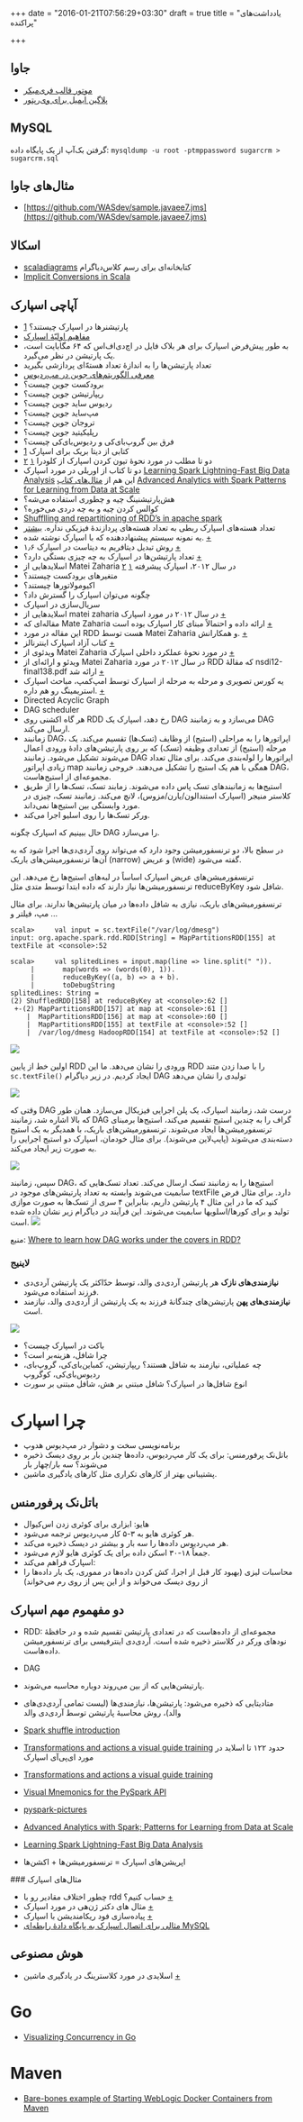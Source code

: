 +++
date = "2016-01-21T07:56:29+03:30"
draft = true
title = "یادداشت‌های پراکنده"

+++


## جاوا
* [موتور قالب فری‌میکر](http://freemarker.incubator.apache.org/)
* [پلاگین ایمیل برای وی‌رپتور](https://github.com/caelum/vraptor-simplemail)

## MySQL
گرفتن بک‌آپ از یک پایگاه داده: `mysqldump -u root -ptmppassword sugarcrm > sugarcrm.sql`

## مثال‌های جاوا
* [https://github.com/WASdev/sample.javaee7.jms](https://github.com/WASdev/sample.javaee7.jms)

## اسکالا
* [scaladiagrams](https://github.com/mikeyhu/scaladiagrams) کتابخانه‌ای برای رسم کلاس‌دیاگرام 
* [Implicit Conversions in Scala](http://tomjefferys.blogspot.de/2011/11/implicit-conversions-in-scala.html)

## آپاچی اسپارک
* پارتیشنرها در اسپارک چیستند؟ [1](http://stackoverflow.com/questions/17621596/spark-whats-the-best-strategy-for-joining-a-2-tuple-key-rdd-with-single-key-rd)
* [مفاهیم اولیّهٔ اسپارک](http://horicky.blogspot.de/2015/02/big-data-processing-in-spark.html)
* به طور پیش‌فرض اسپارک برای هر بلاک فایل در اچ‌دی‌اف‌اس که ۶۴ مگابایت است، یک پارتیشن در نظر می‌گیرد.
* تعداد پارتیشن‌ها را به اندازهٔ تعداد هسته‌ّای پردازشی بگیرید
* [معرفی الگوریتم‌های جوین در مپ‌ردیوس](http://www.slideshare.net/shrihari2806/join-algorithms-in-mapreduce)
* برودکست جوین چیست؟
* ریپارتیشن جوین چیست؟
* ردیوس ساید جوین چیست؟
* مپ‌ساید جوین چیست؟
* تروجان جوین چیست؟
* رپلیکیتید جوین چیست؟
* فرق بین گروپ‌بای‌کی و ردیوس‌بای‌کی چیست؟
* کتابی از دیتا بریک برای اسپارک [1](https://www.gitbook.com/book/databricks/databricks-spark-knowledge-base/reviews)
* دو تا مطلب در مورد نحوهٔ تیون کردن اسپارک از کلودرا [۱](http://blog.cloudera.com/blog/2015/03/how-to-tune-your-apache-spark-jobs-part-1/) [۲](http://blog.cloudera.com/blog/2015/03/how-to-tune-your-apache-spark-jobs-part-2/)
* دو تا کتاب از اوریلی در مورد اسپارک
[Learning Spark Lightning-Fast Big Data Analysis](http://shop.oreilly.com/product/0636920028512.do) این هم از [مثال‌های کتاب](https://github.com/databricks/learning-spark) 
[Advanced Analytics with Spark Patterns for Learning from Data at Scale](http://shop.oreilly.com/product/0636920035091.do)
* هش‌پارتیشنینگ چیه و چطوری استفاده می‌شه؟
* کوالس کردن چیه و به چه دردی می‌خوره؟
* [Shufflling and repartitioning of RDD’s in apache spark](http://blog.knoldus.com/2015/06/19/shufflling-and-repartitioning-of-rdds-in-apache-spark/)
* تعداد هسته‌های اسپارک ربطی به تعداد هسته‌های پردازندهٔ فیزیکی نداره. [بیشتر](http://stackoverflow.com/questions/34912457/spark-what-happens-if-i-try-to-use-more-cores-than-i-have)
* یه نمونه سیستم پیشنهاددهنده که با اسپارک نوشته شده. [+](http://madawas.tumblr.com/post/121661638179/movie-recommendation-with-apache-spark-and-java)
* روش تبدیل دیتافریم به دیتاست در اسپارک ۱٫۶ [+](http://stackoverflow.com/questions/34654145/how-to-convert-dataframe-to-dataset-in-apache-spark-in-java)
* تعداد پارتیشن‌ها در اسپارک به چه چیزی بستگی دارد؟ [+](http://stackoverflow.com/questions/26368362/how-does-partitioning-work-in-spark)
* اسلایدهایی از Matei Zaharia در سال ۲۰۱۲، اسپارک پیشرفته [۱](http://ampcamp.berkeley.edu/wp-content/uploads/2012/06/matei-zaharia-amp-camp-2012-advanced-spark.pdf) [۲](http://ampcamp.berkeley.edu/wp-content/uploads/2012/06/matei-zaharia-part-2-amp-camp-2012-standalone-programs.pdf)
* متغیرهای برودکست چیستند؟
* اکیومولاتورها چیستند؟
* چگونه می‌توان اسپارک را گسترش داد؟
* سریال‌سازی در اسپارک
* اسلایدهایی از matei zaharia در سال ۲۰۱۲ در مورد اسپارک [+](http://ampcamp.berkeley.edu/wp-content/uploads/2012/06/matei-zaharia-part-1-amp-camp-2012-spark-intro.pdf)
* مقاله‌ای که Mate Zaharia ارائه داده و احتمالاً مبنای کار اسپارک بوده است [+](http://www.cs.berkeley.edu/~matei/papers/2010/hotcloud_spark.pdf)
* این مقاله در مورد RDD هست توسط Matei Zaharia و همکارانش. [+](https://www.usenix.org/system/files/conference/nsdi12/nsdi12-final138.pdf)
* کتاب آزاد اسپارک اینترنالز [+](https://github.com/JerryLead/SparkInternals/tree/master/EnglishVersion) 
* ویدئوی از Matei Zaharia در مورد نحوهٔ‌ عملکرد داخلی اسپارک [+](https://youtu.be/49Hr5xZyTEA)
* ویدئو و ارائه‌ای از Matei Zaharia در سال ۲۰۱۲ در مورد RDD که مقالهٔ nsdi12-final138.pdf ارائه شد [+](https://www.usenix.org/conference/nsdi12/technical-sessions/presentation/zaharia)
* یه کورس تصویری و مرحله به مرحله از اسپارک توسط امپ‌کمپ، مباحث اسپارک استریمینگ رو هم داره. [+](http://ampcamp.berkeley.edu/big-data-mini-course/)
* Directed Acyclic Graph
* DAG scheduler
* هر گاه اکشنی روی RDD‌ رخ دهد، اسپارک یک DAG می‌سازد و به زمانبند DAG ارسال می‌کند.
* زمانبند DAG، اپراتورها را به مراحلی (استیج) از وظایف (تسک‌ها) تقسیم می‌کند. یک مرحله (استیج) از تعدادی وظیفه (تسک) که بر روی پارتیشن‌های دادهٔ ورودی اعمال می‌شوند تشکیل می‌شود. زمانبند DAG اپراتورها را لوله‌بندی می‌کند. برای مثال تعداد زیادی اپراتور map همگی با هم یک استیج را تشکیل می‌دهند. خروجی زمانبند DAG، مجموعه‌ای از استیج‌هاست.
* استیج‌ها به زمانبندهای تسک پاس داده می‌شوند. زمابند تسک، تسک‌ها را از طریق کلاستر منیجر (اسپارک استندالون/یارن/مزوس)، لانچ می‌کند. زمانبند تسک، چیزی در مورد وابستگی بین استیج‌ها نمی‌داند.
* ورکر تسک‌ها را روی اسلیو اجرا می‌کند.

حال ببینیم که اسپارک چگونه DAG را می‌سازد.

در سطح بالا، دو ترنسفورمیشن وجود دارد که می‌تواند روی آردی‌دی‌ها اجرا شود که به آن‌ها ترنسفورمیشن‌های باریک (narrow) و عریض (wide) گفته می‌شود. 

ترنسفورمیشن‌های عریض اسپارک اساساً در لبه‌های استیج‌ها رخ می‌دهد. این ترنسفورمیشن‌ها نیاز دارند که داده ابتدا توسط متدی مثل reduceByKey شافل شود.

ترنسفورمیشن‌های باریک، نیازی به شافل داده‌ها در میان پارتیشن‌ها ندارند. برای مثال مپ، فیلتر و ...

```
scala>     val input = sc.textFile("/var/log/dmesg")
input: org.apache.spark.rdd.RDD[String] = MapPartitionsRDD[155] at textFile at <console>:52

scala>     val splitedLines = input.map(line => line.split(" ")).
     |       map(words => (words(0), 1)).
     |       reduceByKey((a, b) => a + b).
     |       toDebugString
splitedLines: String = 
(2) ShuffledRDD[158] at reduceByKey at <console>:62 []
 +-(2) MapPartitionsRDD[157] at map at <console>:61 []
    |  MapPartitionsRDD[156] at map at <console>:60 []
    |  MapPartitionsRDD[155] at textFile at <console>:52 []
    |  /var/log/dmesg HadoopRDD[154] at textFile at <console>:52 []

```

![](img/spark-debug-string.png)

اولین خط از پایین RDD ورودی را نشان می‌دهد. ما این RDD را با صدا زدن متند `sc.textFile()` ایجاد کردیم. در زیر دیاگرام DAG تولیدی را نشان می‌دهد

![](img/spark-debug-dag.png)

وقتی که DAG درست شد، زمانبند اسپارک، یک پلن اجرایی فیزیکال می‌سازد. همان طور که بالا اشاره شد، زمانبند DAG گراف را به چندین استیج تقسیم می‌کند، استیج‌ها برمبنای ترنسفورمیشن‌ها ایجاد می‌شوند. ترنسفورمیشن‌های باریک، با همدیگر به یک استیج دسته‌بندی می‌شوند (پایپ‌لاین می‌شوند). برای مثال خودمان، اسپارک دو استیج اجرایی را به صورت زیر ایجاد می‌کند.

![](img/spark-debug-stage.png)

سپس، زمانبند DAG، استیج‌ها را به زمانبند تسک ارسال می‌کند. تعداد تسک‌هایی که سابمیت می‌شوند وابسته به تعداد پارتیشن‌های موجود در textFile دارد. برای مثال فرض کنید که ما در این مثال ۴ پارتیشن داریم، بنابراین ۴ سری از تسک‌ها به صورت موازی تولید و برای کورها/اسلویها سابمیت می‌شوند. این فرآیند در دیاگرام زیر نشان داده شده است.
![](img/spark-debug-partitions.png)


منبع: [Where to learn how DAG works under the covers in RDD?](http://stackoverflow.com/questions/25836316/where-to-learn-how-dag-works-under-the-covers-in-rdd)

### لاینیج
* **نیازمندی‌های نازک** هر پارتیشن آردی‌دی والد، توسط حدّاکثر یک پارتیشن آردی‌دی فرزند استفاده می‌شود.
* **نیازمندی‌های پهن** پارتیشن‌های چندگانهٔ فرزند به یک پارتیشن از آردی‌دی والد، نیازمند است.

![](img/narrow-wide-dependencies.png)




* باکت در اسپارک چیست؟
* چرا شافل، هزینه‌بر است؟
* چه عملیاتی، نیازمند به شافل هستند؟ ریپارتیشن، کمباین‌بای‌کی، گروپ‌بای، ردیوس‌بای‌کی، کوگروپ
* انوع شافل‌ها در اسپارک؟ شافل مبتنی بر هش، شافل مبتنی بر سورت


# چرا اسپارک
* برنامه‌نویسی سخت و دشوار در مپ‌دیوس هدوپ
* باتل‌نک پرفورمنس: برای یک کار مپ‌ردیوس، داده‌ها چندین بار بر روی دیسک ذخیره می‌شوند؟ سه بار/چهار بار
* پشتیبانی بهتر از کارهای تکراری مثل کارهای یادگیری ماشین.

## باتل‌نک پرفورمنس
* هایو: ابزاری برای کوئری زدن اس‌کیوال
* هر کوئری هایو به ۳-۵ کار مپ‌ردیوس ترجمه می‌شود.
* هر مپ‌ردیوس داده‌ها را سه بار و بیشتر در دیسک ذخیره می‌کند.
* جمعاً ۱۸-۳۰ اسکن داده برای یک کوئری هایو لازم می‌شود.
* اسپارک فراهم می‌کند:
* محاسبات لیزی (بهبود کار قبل از اجرا، کش کردن داده‌ها در مموری، یک بار داده‌ها را از روی دیسک می‌خواند و از این پس از روی رم می‌خواند)

## دو مفهموم مهم اسپارک
* RDD: مجموعه‌ای از داده‌هاست که در تعدادی پارتیشن تقسیم شده و در حافظهٔ نودهای ورکر در کلاستر ذخیره شده است. آردی‌دی اینترفیسی برای ترنسفورمیشن داده‌هاست.
* DAG


* پارتیشن‌هایی که از بین می‌روند دوباره محاسبه می‌شوند.
* متادیتایی که ذخیره می‌شود: پارتیشن‌ها، نیازمندی‌ها (لیست تمامی آر‌دی‌دی‌های والد)، روش محاسبهٔ پارتیشن توسط آر‌دی‌دی والد




* [Spark shuffle introduction](http://www.slideshare.net/colorant/spark-shuffle-introduction)
* [Transformations and actions a visual guide training](http://www.slideshare.net/SparkSummit/transformations-and-actions-a-visual-guide-training) حدود ۱۲۲ تا اسلاید در مورد ای‌پی‌آی اسپارک
* [Transformations and actions a visual guide training](http://training.databricks.com/visualapi.pdf)
* [Visual Mnemonics for the PySpark API](http://data-frack.blogspot.de/2015/01/visual-mnemonics-for-pyspark-api.html)
* [pyspark-pictures](http://nbviewer.jupyter.org/github/jkthompson/pyspark-pictures/blob/master/pyspark-pictures.ipynb)


* [Advanced Analytics with Spark; Patterns for Learning from Data at Scale](http://shop.oreilly.com/product/0636920035091.do)
* [Learning Spark Lightning-Fast Big Data Analysis](http://shop.oreilly.com/product/0636920028512.do)

* اپریشن‌های اسپارک = ترنسفورمیشن‌ها + اکشن‌ها 

###‌ مثال‌های اسپارک
* چطور اختلاف مقادیر رو با rdd حساب کنیم؟ [+](http://stackoverflow.com/questions/34911994/spark-rdd-set-difference)
* مثال های دکتر ژن‌هی در مورد اسپارک [+](http://homepage.cs.latrobe.edu.au/zhe/ZhenHeSparkRDDAPIExamples.html)
* پیاده‌سازی فود ریکامندیشن با اسپارک [+](https://chimpler.wordpress.com/2014/07/22/building-a-food-recommendation-engine-with-spark-mllib-and-play/)
* [مثالی برای اتصال اسپارک به پایگاه دادهٔ رابطه‌ای MySQL](https://github.com/sujee81/SparkApps/blob/master/spark-load-from-db/src/main/java/com/sparkexpert/Main.java)

## هوش مصنوعی
* اسلایدی در مورد کلاسترینگ در یادگیری ماشین [+](http://ampcamp.berkeley.edu/wp-content/uploads/2012/06/tamara-broderick-amp-camp-2012-algorithms-part-2-kmeans.pdf)



# Go 
* [Visualizing Concurrency in Go](https://divan.github.io/posts/go_concurrency_visualize/)

# Maven
* [Bare-bones example of Starting WebLogic Docker Containers from Maven](https://github.com/buttso/weblogic-maven-docker)
